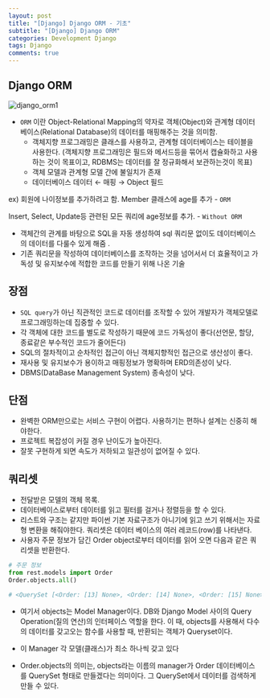 ```yaml
---  
layout: post
title: "[Django] Django ORM - 기초"
subtitle: "[Django] Django ORM"  
categories: Development Django
tags: Django
comments: true  
---  
```


## Django ORM
![django_orm1](https://yunsikus.github.io/assets/img/post_img/django_orm1.jpg)

- `ORM` 이란 Object-Relational Mapping의 약자로 객체(Object)와 관계형 데이터베이스(Relational Database)의 데이터를 매핑해주는 것을 의미함.
    - 객체지향 프로그래밍은 클래스를 사용하고, 관계형 데이터베이스는 테이블을 사용한다. (객체지향 프로그래밍은 필드와 메서드등을 묶어서 캡슐화하고 사용하는 것이 목표이고, RDBMS는 데이터를 잘 정규화해서 보관하는것이 목표)
    - 객체 모델과 관계형 모델 간에 불일치가 존재
    - 데이터베이스 데이터 ← 매핑 → Object 필드

ex) 회원에 나이정보를 추가하려고 함.
Member 클래스에 age를 추가 - `ORM`

Insert, Select, Update등 관련된 모든 쿼리에 age정보를 추가. - `Without ORM`

- 객체간의 관계를 바탕으로 SQL을 자동 생성하여 sql 쿼리문 없이도 데이터베이스의 데이터를 다룰수 있게 해줌 .
- 기존 쿼리문을 작성하여 데이터베이스를 조작하는 것을 넘어서서 더 효율적이고 가독성 및 유지보수에 적합한 코드를 만들기 위해 나온 기술

## 장점

- `SQL query`가 아닌 직관적인 코드로 데이터를 조작할 수 있어 개발자가 객체모델로 프로그래밍하는데 집중할 수 있다.
- 각 객체에 대한 코드를 별도로 작성하기 때문에 코드 가독성이 좋다(선언문, 할당, 종료같은 부수적인 코드가 줄어든다)
- SQL의 절차적이고 순차적인 접근이 아닌 객체지향적인 접근으로 생산성이 좋다.
- 재사용 및 유지보수가 용이하고 매핑정보가 명확하며 ERD의존성이 낮다.
- DBMS(DataBase Management System) 종속성이 낮다.

## 단점

- 완벽한 ORM만으로는 서비스 구현이 어렵다. 사용하기는 편하나 설계는 신중히 해야한다.
- 프로젝트 복잡성이 커질 경우 난이도가 높아진다.
- 잘못 구현하게 되면 속도가 저하되고 일관성이 없어질 수 있다.

## 쿼리셋

- 전달받은 모델의 객체 목록.
- 데이터베이스로부터 데이터를 읽고 필터를 걸거나 정렬등을 할 수 있다.
- 리스트와 구조는 같지만 파이썬 기본 자료구조가 아니기에 읽고 쓰기 위해서는 자료형 변환을 해줘야한다. 쿼리셋은 데이터 베이스의 여러 레코드(row)를 나타낸다.
- 사용자 주문 정보가 담긴 Order object로부터 데이터를 읽어 오면 다음과 같은 쿼리셋을 반환한다.

```python
# 주문 정보
from rest.models import Order
Order.objects.all()

# <QuerySet [<Order: [13] None>, <Order: [14] None>, <Order: [15] None>]>
```

- 여기서 objects는 Model Manager이다. DB와 Django Model 사이의 Query Operation(질의 연산)의 인터페이스 역할을 한다. 이 때, objects를 사용해서 다수의 데이터를 갖고오는 함수를 사용할 때, 반환되는 객체가 Queryset이다.

- 이 Manager 각 모델(클래스)가 최소 하나씩 갖고 있다

- Order.objects의 의미는, objects라는 이름의 manager가 Order 데이터베이스를 QuerySet 형태로 만들겠다는 의미이다. 그 QuerySet에서 데이터를 검색하게 만들 수 있다.
